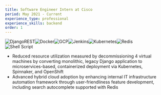 ```yaml
---
title: Software Engineer Intern at Cisco
period: May 2021 - Current
experience_type: professional
experience_skills: backend
order: 1
---
```


![DjangoREST](https://img.shields.io/badge/DJANGO-REST-ff1709?style=for-the-badge&logo=django&logoColor=white&color=ff1709&labelColor=gray)![Docker](https://img.shields.io/badge/docker-%230db7ed.svg?style=for-the-badge&logo=docker&logoColor=white)![GCP](https://img.shields.io/badge/GoogleCloud-%234285F4.svg?style=for-the-badge&logo=google-cloud&logoColor=white)![Jenkins](https://img.shields.io/badge/jenkins-%232C5263.svg?style=for-the-badge&logo=jenkins&logoColor=white)![Kubernetes](https://img.shields.io/badge/kubernetes-%23326ce5.svg?style=for-the-badge&logo=kubernetes&logoColor=white)![Redis](https://img.shields.io/badge/redis-%23DD0031.svg?style=for-the-badge&logo=redis&logoColor=white)![Shell Script](https://img.shields.io/badge/shell_script-%23121011.svg?style=for-the-badge&logo=gnu-bash&logoColor=white)

- Reduced resource utilization measured by decommissioning 4 virtual machines by converting monolithic, legacy Django application to microservices-based, containerized deployment via Kubernetes, Spinnaker, and OpenShift
- Advanced hybrid cloud adoption by enhancing internal IT infrastructure automation framework through user-friendliness feature development, including search autocomplete supported with Redis

